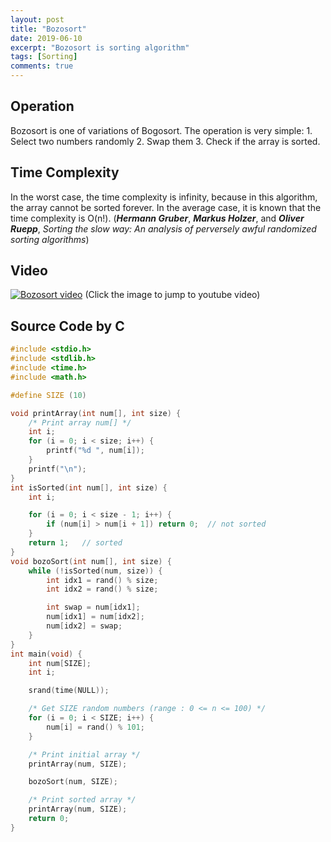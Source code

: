```yaml
---
layout: post
title: "Bozosort"
date: 2019-06-10
excerpt: "Bozosort is sorting algorithm"
tags: [Sorting]
comments: true
---
```


## Operation

Bozosort is one of variations of Bogosort. The operation is very simple: 1. Select two numbers randomly 2. Swap them 3. Check if the array is sorted.

## Time Complexity

In the worst case, the time complexity is infinity, because in this algorithm, the array cannot be sorted forever.
In the average case, it is known that the time complexity is O(n!). (<b><i>Hermann Gruber</i></b>, <b><i>Markus Holzer</i></b>, and <b><i>Oliver Ruepp</i></b>, <i>Sorting the slow way: An analysis of perversely awful randomized sorting algorithms</i>)

## Video

[![Bozosort video](https://img.youtube.com/vi/uc5LdcqrblQ/0.jpg)](https://www.youtube.com/watch?v=uc5LdcqrblQ?t=0s)
(Click the image to jump to youtube video)

## Source Code by C

```c
#include <stdio.h>
#include <stdlib.h>
#include <time.h>
#include <math.h>

#define SIZE (10)

void printArray(int num[], int size) {
    /* Print array num[] */
    int i;
    for (i = 0; i < size; i++) {
        printf("%d ", num[i]);
    }
    printf("\n");
}
int isSorted(int num[], int size) {
    int i;

    for (i = 0; i < size - 1; i++) {
        if (num[i] > num[i + 1]) return 0;  // not sorted
    }
    return 1;   // sorted
}
void bozoSort(int num[], int size) {
    while (!isSorted(num, size)) {
        int idx1 = rand() % size;
        int idx2 = rand() % size;

        int swap = num[idx1];
        num[idx1] = num[idx2];
        num[idx2] = swap;
    }
}
int main(void) {
    int num[SIZE];
    int i;

    srand(time(NULL));

    /* Get SIZE random numbers (range : 0 <= n <= 100) */
    for (i = 0; i < SIZE; i++) {
        num[i] = rand() % 101;
    }

    /* Print initial array */
    printArray(num, SIZE);

    bozoSort(num, SIZE);

    /* Print sorted array */
    printArray(num, SIZE);
    return 0;
}
```
